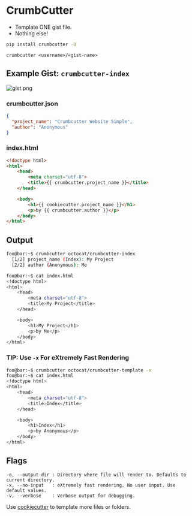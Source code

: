 # CrumbCutter

- Template ONE gist file.
- Nothing else!

```bash
pip install crumbcutter -U
```

```console
crumbcutter <username>/<gist-name>
```

## Example Gist: `crumbcutter-index`

![gist.png](https://imagedelivery.net/XJ_Mp6gVy44G9qfErYd3Hg/26ced78c-2754-4221-6bc6-e93871784700/public)

### crumbcutter.json

```json
{
  "project_name": "Crumbcutter Website Simple",
  "author": "Anonymous"
}
```

### index.html

```html
<!doctype html>
<html>
    <head>
        <meta charset="utf-8">
        <title>{{ crumbcutter.project_name }}</title>
    </head>

    <body>
        <h1>{{ cookiecutter.project_name }}</h1>
        <p>by {{ crumbcutter.author }}</p>
    </body>
</html>
```

## Output

```sh
foo@bar:~$ crumbcutter octocat/crumbcutter-index
  [1/2] project_name (Index): My Project
  [2/2] author (Anonymous): Me
```

```bash
foo@bar:~$ cat index.html
<!doctype html>
<html>
    <head>
        <meta charset="utf-8">
        <title>My Project</title>
    </head>

    <body>
        <h1>My Project</h1>
        <p>by Me</p>
    </body>
</html>
```

### TIP: Use `-x` For eXtremely Fast Rendering

```bash
foo@bar:~$ crumbcutter octocat/crumbcutter-template -x
foo@bar:~$ cat index.html
<!doctype html>
<html>
    <head>
        <meta charset="utf-8">
        <title>Index</title>
    </head>

    <body>
        <h1>Index</h1>
        <p>by Anonymous</p>
    </body>
</html>
```

## Flags

```
-o, --output-dir : Directory where file will render to. Defaults to current directory.
-x, --no-input   : eXtremely fast rendering. No user input. Use default values.
-v, --verbose    : Verbose output for debugging.
```

Use [cookiecutter](https://github.com/cookiecutter/cookiecutter) to template more files or folders.

